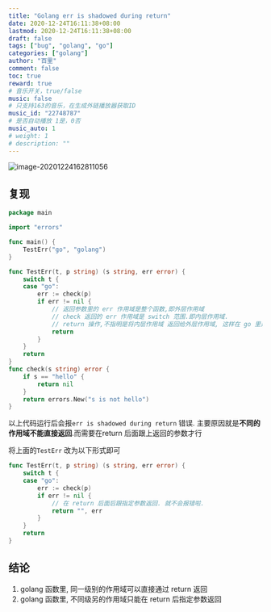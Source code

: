 ```yaml
---
title: "Golang err is shadowed during return"
date: 2020-12-24T16:11:38+08:00
lastmod: 2020-12-24T16:11:38+08:00
draft: false
tags: ["bug", "golang", "go"]
categories: ["golang"]
author: "百里"
comment: false
toc: true
reward: true
# 音乐开关，true/false
music: false
# 只支持163的音乐，在生成外链播放器获取ID
music_id: "22748787"
# 是否自动播放 1是，0否
music_auto: 1
# weight: 1
# description: ""
---
```


![image-20201224162811056](https://cdn.jsdelivr.net/gh/yezihack/assets@master/b/20201224162820.png?imageslim)

## 复现

```go
package main

import "errors"

func main() {
	TestErr("go", "golang")
}

func TestErr(t, p string) (s string, err error) {
	switch t {
	case "go":
		err := check(p)
		if err != nil {
			// 返回参数里的 err 作用域是整个函数,即外层作用域
			// check 返回的 err 作用域是 switch 范围.即内层作用域.
			// return 操作,不指明是将内层作用域 返回给外层作用域, 这样在 go 里是不允许的.
			return
		}
	}
	return
}
func check(s string) error {
	if s == "hello" {
		return nil
	}
	return errors.New("s is not hello")
}
```

以上代码运行后会报`err is shadowed during return` 错误. 主要原因就是**不同的作用域不能直接返回**.而需要在return 后面跟上返回的参数才行



将上面的`TestErr` 改为以下形式即可

```go
func TestErr(t, p string) (s string, err error) {
	switch t {
	case "go":
		err := check(p)
		if err != nil {
            // 在 return 后面后跟指定参数返回. 就不会报错啦.
			return "", err
		}
	}
	return
}
```



## 结论

1. golang 函数里, 同一级别的作用域可以直接通过 return 返回
2. golang 函数里, 不同级另的作用域只能在 return 后指定参数返回